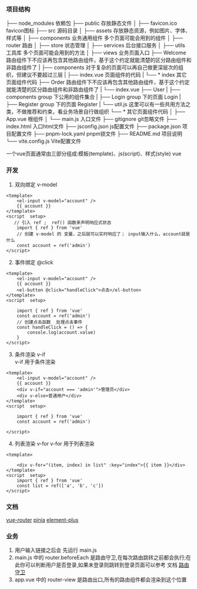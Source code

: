 
### 项目结构

├── node_modules                依赖包
├── public                      存放静态文件
│   ├── favicon.ico             favicon图标
├── src                         源码目录
│   ├── assets                  存放静态资源，例如图片、字体、样式等
│   ├── components              业务通用组件  多个页面可能会用到的组件
│   ├── router                  路由
│   ├── store                   状态管理
│   ├── services                后台接口服务
│   ├── utils                   工具库  多个页面可能会用到的方法
│   ├── views                   业务页面入口
        ├── Welcome             路由组件下不应该再包含其他路由组件，基于这个约定就能清楚的区分路由组件和非路由组件了
            |   ├── components  对于复杂的页面可以再自己做更深层次的组织，但建议不要超过三层
            |   ├── index.vue   页面组件的代码
            |   └── *           index 其它页面组件代码
            ├── Order           路由组件下不应该再包含其他路由组件，基于这个约定就能清楚的区分路由组件和非路由组件了
            |   └── index.vue
            ├── User
            |   ├── components  group 下公用的组件集合
            |   ├── Login       group 下的页面 Login
            |   ├── Register    group 下的页面 Register
            |   └── util.js     这里可以有一些共用方法之类，不做推荐和约束，看业务场景自行做组织
            └── *               其它页面组件代码
│   ├── App.vue                 根组件
│   └── main.js                 入口文件
├── gitignore                   git忽略文件
├── index.html                  入口html文件
├── jsconfig.json               js配置文件
├── package.json                项目配置文件
├── pnpm-lock.yaml              pnpm锁文件
├── README.md                   项目说明
└── vite.config.js              Vite配置文件

一个vue页面通常由三部分组成:模板(template)、js(script)、样式(style)
vue
### 开发

1. 双向绑定 v-model

```vue
<template>
    <el-input v-model="account" />
    {{ account }}
</template>
<script  setup>
   // 引入 ref ;  ref() 函数来声明响应式状态
    import { ref } from 'vue'
    // 创建 v-model 的 变量，之后就可以实时响应了； input输入什么，account就是什么
    const account = ref('admin')
</script>
```

2. 事件绑定 @click

```vue
<template>
    <el-input v-model="account" />
    {{ account }}
    <el-button @click="handleClick">点击</el-button>
</template>
<script  setup>

    import { ref } from 'vue'
    const account = ref('admin')
    // 创建点击函数  处理点击事件
    const handleClick = () => {
        console.log(account.value)
    }
</script>
```

3. 条件渲染 v-if    
v-if 用于条件渲染
```vue
<template>
    <el-input v-model="account" />
    {{ account }}
    <div v-if="account === 'admin'">管理员</div>
    <div v-else>普通用户</div>
</template>
<script  setup>

    import { ref } from 'vue'
    const account = ref('admin')

</script>
```
4. 列表渲染 v-for
v-for 用于列表渲染

```vue
<template>

    <div v-for="(item, index) in list" :key="index">{{ item }}</div>
</template>
<script  setup>
    import { ref } from 'vue'
    const list = ref(['a', 'b', 'c'])
</script>
```


### 文档
[vue-router](https://router.vuejs.org/zh/introduction.html)
[pinia](https://pinia.vuejs.org/zh/introduction.html)
[element-plus](https://element-plus.org/zh-CN/)


### 业务
1. 用户输入链接之后会 先运行 main.js 
2. main.js 中的 router.beforeEach 是路由守卫,在每次路由跳转之前都会执行;在此你可以判断用户是否登录,如果未登录则跳转到登录页面可以参考 文档 [路由守卫](https://router.vuejs.org/zh/guide/advanced/navigation-guards.html#全局前置守卫)
3. app.vue 中的 router-view 是路由出口,所有的路由组件都会渲染到这个位置
